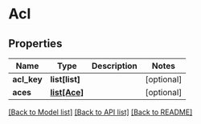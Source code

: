 # Acl

## Properties
Name | Type | Description | Notes
------------ | ------------- | ------------- | -------------
**acl_key** | **list[list]** |  | [optional] 
**aces** | [**list[Ace]**](Ace.md) |  | [optional] 

[[Back to Model list]](../README.md#documentation-for-models) [[Back to API list]](../README.md#documentation-for-api-endpoints) [[Back to README]](../README.md)


